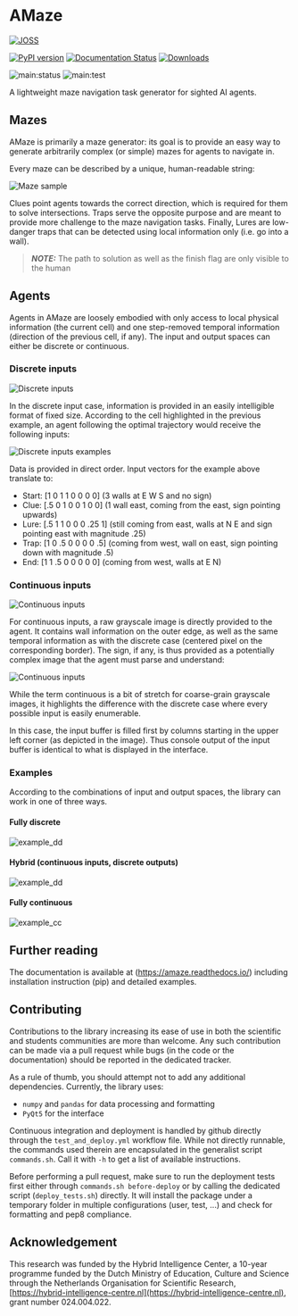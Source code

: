 # AMaze

[![JOSS](https://joss.theoj.org/papers/bc6892f6873808ced10bc8c4c222e635/status.svg)](https://joss.theoj.org/papers/bc6892f6873808ced10bc8c4c222e635)

[![PyPI version](https://badge.fury.io/py/amaze-benchmarker.svg)](https://badge.fury.io/py/amaze-benchmarker)
[![Documentation Status](https://readthedocs.org/projects/amaze/badge/?version=latest)](https://amaze.readthedocs.io/en/latest/?badge=latest)
[![Downloads](https://static.pepy.tech/badge/amaze-benchmarker)](https://pepy.tech/project/amaze-benchmarker)

![main:status](https://github.com/kgd-al/amaze/actions/workflows/test_and_deploy.yml/badge.svg?branch=main)
![main:test](https://github.com/kgd-al/amaze/actions/workflows/extensive_testing.yml/badge.svg?branch=main)


A lightweight maze navigation task generator for sighted AI agents.

## Mazes

AMaze is primarily a maze generator: its goal is to provide an easy way to 
generate arbitrarily complex (or simple) mazes for agents to navigate in.

Every maze can be described by a unique, human-readable string:

<picture>
    <source
        media="(prefers-color-scheme: dark)"
        srcset="https://raw.githubusercontent.com/kgd-al/amaze/master/docs/latex/maze/dark.png">
    <img
        alt="Maze sample"
        src="https://raw.githubusercontent.com/kgd-al/amaze/master/docs/latex/maze/light.png">
</picture>
  

Clues point agents towards the correct direction, which is required for them to solve intersections.
Traps serve the opposite purpose and are meant to provide more challenge to the maze navigation tasks.
Finally, Lures are low-danger traps that can be detected using local information only (i.e. go into a wall).

> **_NOTE:_** The path to solution as well as the finish flag are only visible to the human

## Agents

Agents in AMaze are loosely embodied with only access to local physical information (the current cell)
and one step-removed temporal information (direction of the previous cell, if any).
The input and output spaces can either be discrete or continuous.

### Discrete inputs

<picture>
    <source
        media="(prefers-color-scheme: dark)"
        srcset="https://raw.githubusercontent.com/kgd-al/amaze/master/docs/latex/agents/dark-0.png">
    <img
        alt="Discrete inputs"
        src="https://raw.githubusercontent.com/kgd-al/amaze/master/docs/latex/agents/light-0.png">
</picture>

In the discrete input case, information is provided in an easily intelligible format of fixed size.
According to the cell highlighted in the previous example, an agent following the optimal trajectory 
would receive the following inputs:

<picture>
    <source
        media="(prefers-color-scheme: dark)"
        srcset="https://raw.githubusercontent.com/kgd-al/amaze/master/docs/latex/agents/dark-1.png">
    <img
        alt="Discrete inputs examples"
        src="https://raw.githubusercontent.com/kgd-al/amaze/master/docs/latex/agents/light-1.png">
</picture>

Data is provided in direct order. Input vectors for the example above translate to:
- Start: [1 0 1 1 0 0 0 0] (3 walls at E W S and no sign)
- Clue: [.5 0 1 0 0 1 0 0] (1 wall east, coming from the east, sign pointing upwards)
- Lure: [.5 1 1 0 0 0 .25 1] (still coming from east, walls at N E and sign pointing east with magnitude .25)
- Trap: [1 0 .5 0 0 0 0 .5] (coming from west, wall on east, sign pointing down with magnitude .5)
- End: [1 1 .5 0 0 0 0 0] (coming from west, walls at E N)

### Continuous inputs

<picture>
    <source
        media="(prefers-color-scheme: dark)"
        srcset="https://raw.githubusercontent.com/kgd-al/amaze/master/docs/latex/agents/dark-2.png">
    <img
        alt="Continuous inputs"
        src="https://raw.githubusercontent.com/kgd-al/amaze/master/docs/latex/agents/light-2.png">
</picture>

For continuous inputs, a raw grayscale image is directly provided to the agent.
It contains wall information on the outer edge, as well as the same temporal information as with the
discrete case (centered pixel on the corresponding border).
The sign, if any, is thus provided as a potentially complex image that the agent must parse and understand:

<picture>
    <source
        media="(prefers-color-scheme: dark)"
        srcset="https://raw.githubusercontent.com/kgd-al/amaze/master/docs/latex/agents/dark-3.png">
    <img
        alt="Continuous inputs"
        src="https://raw.githubusercontent.com/kgd-al/amaze/master/docs/latex/agents/light-3.png">
</picture>

While the term continuous is a bit of stretch for coarse-grain grayscale images, it highlights the
difference with the discrete case where every possible input is easily enumerable.

In this case, the input buffer is filled first by columns starting in the upper left corner 
(as depicted in the image). Thus console output of the input buffer is identical to what is displayed
in the interface.

### Examples

According to the combinations of input and output spaces, the library can work in one of three ways.

#### Fully discrete

![example_dd](https://raw.githubusercontent.com/kgd-al/amaze/master/docs/demo/dd.gif)

#### Hybrid (continuous inputs, discrete outputs)

![example_dd](https://raw.githubusercontent.com/kgd-al/amaze/master/docs/demo/cd.gif)

#### Fully continuous

![example_cc](https://raw.githubusercontent.com/kgd-al/amaze/master/docs/demo/cc.gif)

## Further reading
The documentation is available at (https://amaze.readthedocs.io/) including
installation instruction (pip) and detailed examples.

## Contributing

Contributions to the library increasing its ease of use in both the scientific and
students communities are more than welcome.
Any such contribution can be made via a pull request while bugs (in the code or the documentation)
should be reported in the dedicated tracker.

As a rule of thumb, you should attempt not to add any additional dependencies.
Currently, the library uses:
- `numpy` and `pandas` for data processing and formatting
- `PyQt5` for the interface

Continuous integration and deployment is handled by github directly through the `test_and_deploy.yml` workflow file.
While not directly runnable, the commands used therein are encapsulated in the generalist script `commands.sh`.
Call it with `-h` to get a list of available instructions.

Before performing a pull request, make sure to run the deployment tests first either through `commands.sh before-deploy` or by calling the dedicated script (`deploy_tests.sh`) directly.
It will install the package under a temporary folder in multiple configurations (user, test, ...) and check for formatting and pep8 compliance.

## Acknowledgement

This research was funded by the Hybrid Intelligence Center, a 10-year programme
funded by the Dutch Ministry of Education, Culture and Science through the
Netherlands Organisation for Scientific Research,
[https://hybrid-intelligence-centre.nl](https://hybrid-intelligence-centre.nl), grant number 024.004.022.
